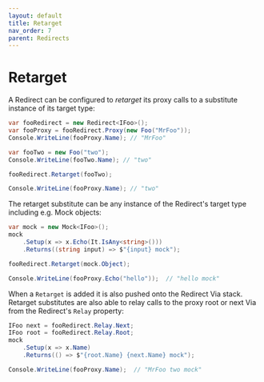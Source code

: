 ```yaml
---
layout: default
title: Retarget
nav_order: 7
parent: Redirects
---
```


# Retarget

A Redirect can be configured to *retarget* its proxy calls to a substitute instance of its target type:

```csharp
var fooRedirect = new Redirect<IFoo>();
var fooProxy = fooRedirect.Proxy(new Foo("MrFoo"));
Console.WriteLine(fooProxy.Name); // "MrFoo"

var fooTwo = new Foo("two");
Console.WriteLine(fooTwo.Name); // "two"

fooRedirect.Retarget(fooTwo);

Console.WriteLine(fooProxy.Name); // "two"
```

The retarget substitute can be any instance of the Redirect's target type including e.g. Mock objects:

```csharp
var mock = new Mock<IFoo>();
mock
    .Setup(x => x.Echo(It.IsAny<string>()))
    .Returns((string input) => $"{input} mock");

fooRedirect.Retarget(mock.Object);

Console.WriteLine(fooProxy.Echo("hello"));  // "hello mock"
```

When a `Retarget` is added it is also pushed onto the Redirect Via stack.
Retarget substitutes are also able to relay calls to the proxy root or next Via from the Redirect's `Relay` property:

```csharp
IFoo next = fooRedirect.Relay.Next;
IFoo root = fooRedirect.Relay.Root;
mock
    .Setup(x => x.Name)
    .Returns(() => $"{root.Name} {next.Name} mock");

Console.WriteLine(fooProxy.Name);  // "MrFoo two mock"
```
